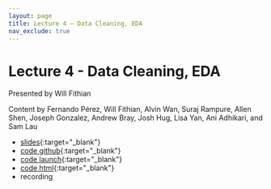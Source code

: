 ```yaml
---
layout: page
title: Lecture 4 – Data Cleaning, EDA
nav_exclude: true
---
```


# Lecture 4 - Data Cleaning, EDA

Presented by Will Fithian

Content by Fernando Pérez, Will Fithian, Alvin Wan, Suraj Rampure, Allen Shen, Joseph Gonzalez, Andrew Bray, Josh Hug, Lisa Yan, Ani Adhikari, and Sam Lau

- [slides](https://docs.google.com/presentation/d/1lzSczjqBZSuVnsX6sBKxkJyvY_YOetFnq-HtDVFBApY/edit?usp=sharing){:target="_blank"}
- [code github](https://github.com/DS-100/fa22/blob/main/lec/lec04/lec04.ipynb){:target="_blank"}
- [code launch](https://data100.datahub.berkeley.edu/hub/user-redirect/git-pull?repo=https%3A%2F%2Fgithub.com%2FDS-100%2Ffa22&branch=main&urlpath=lab%2Ftree%2Ffa22%2Flec%2Flec04%2Flec04.ipynb){:target="_blank"}
- [code html](../../resources/assets/lectures/lec04/lec04.html){:target="_blank"}
- recording